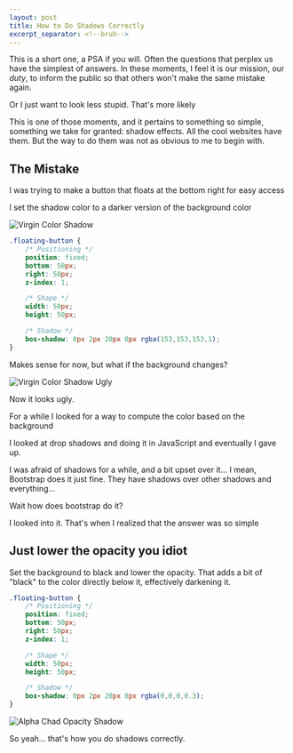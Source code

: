 ```yaml
---
layout: post
title: How to Do Shadows Correctly
excerpt_separator: <!--bruh-->
---
```


This is a short one, a PSA if you will. Often the questions that perplex us 
have the simplest of answers. In these moments, I feel it is our mission, our 
_duty_, to inform the public so that others won't make the same mistake again. 

Or I just want to look less stupid. That's more likely

This is one of those moments, and it pertains to something so simple, something 
we take for granted: shadow effects. All the cool websites have them. But the 
way to do them was not as obvious to me to begin with.

<!--bruh-->

The Mistake
------------------------------------------------------------------------------

I was trying to make a button that floats at the bottom right for easy access

I set the shadow color to a darker version of the background color

![Virgin Color Shadow]()

```css
.floating-button {
    /* Positioning */
    position: fixed;
    bottom: 50px;
    right: 50px;
    z-index: 1;

    /* Shape */
    width: 50px;
    height: 50px;

    /* Shadow */
    box-shadow: 0px 2px 20px 0px rgba(153,153,153,1);
}
```

Makes sense for now, but what if the background changes?

![Virgin Color Shadow Ugly]()

Now it looks ugly.

For a while I looked for a way to compute the color based on the background

I looked at drop shadows and doing it in JavaScript and eventually I gave up.

I was afraid of shadows for a while, and a bit upset over it... I mean, Bootstrap
does it just fine. They have shadows over other shadows and everything...

Wait how does bootstrap do it?

I looked into it. That's when I realized that the answer was so simple

Just lower the opacity you idiot
------------------------------------------------------------------------------

Set the background to black and lower the opacity. That adds a bit of "black" 
to the color directly below it, effectively darkening it.

```css
.floating-button {
    /* Positioning */
    position: fixed;
    bottom: 50px;
    right: 50px;
    z-index: 1;

    /* Shape */
    width: 50px;
    height: 50px;

    /* Shadow */
    box-shadow: 0px 2px 20px 0px rgba(0,0,0,0.3);
}
```

![Alpha Chad Opacity Shadow]()

So yeah... that's how you do shadows correctly.
